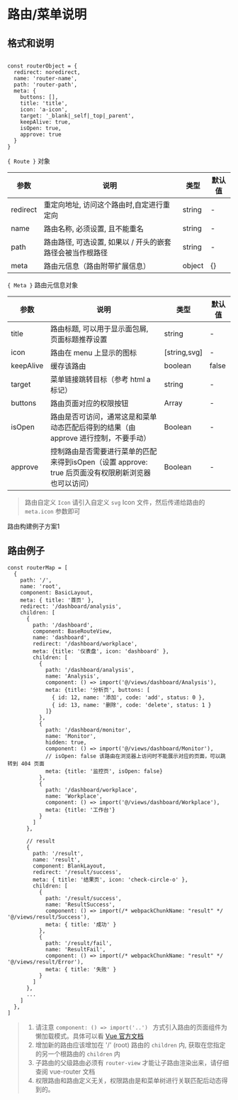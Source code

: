 路由/菜单说明
====


格式和说明
----

```

const routerObject = {
  redirect: noredirect,
  name: 'router-name',
  path: 'router-path',
  meta: {
    buttons: [],
    title: 'title',
    icon: 'a-icon',
    target: '_blank|_self|_top|_parent',
    keepAlive: true,
    isOpen: true,
    approve: true
  }
}

```


`{ Route }` 对象

| 参数     | 说明                                      | 类型    | 默认值 |
| -------- | ----------------------------------------- | ------- | ------ |
| redirect | 重定向地址, 访问这个路由时,自定进行重定向 | string  | -      |
| name     | 路由名称, 必须设置, 且不能重名           | string  | -      |
| path     | 路由路径, 可选设置, 如果以 / 开头的嵌套路径会被当作根路径 | string  | -      |
| meta     | 路由元信息（路由附带扩展信息）            | object  | {}     |


`{ Meta }` 路由元信息对象

| 参数                | 说明                                                         | 类型    | 默认值 |
| ------------------- | ------------------------------------------------------------ | ------- | ------ |
| title               | 路由标题, 可以用于显示面包屑, 页面标题推荐设置                 | string  | -      |
| icon                | 路由在 menu 上显示的图标                                     | [string,svg]  | -      |
| keepAlive           | 缓存该路由                                                   | boolean | false  |
| target              | 菜单链接跳转目标（参考 html a 标记）                          | string | -  |
| buttons              | 路由页面对应的权限按钮 | Array | -  |
| isOpen              | 路由是否可访问，通常这是和菜单动态匹配后得到的结果（由 approve 进行控制，不要手动） | Boolean | -  |
| approve              | 控制路由是否需要进行菜单的匹配来得到isOpen（设置 approve: true 后页面没有权限刷新浏览器也可以访问） | Boolean | -  |

> 路由自定义 `Icon` 请引入自定义 `svg` Icon 文件，然后传递给路由的 `meta.icon` 参数即可

路由构建例子方案1

路由例子
----

```
const routerMap = [
  {
    path: '/',
    name: 'root',
    component: BasicLayout,
    meta: { title: '首页' },
    redirect: '/dashboard/analysis',
    children: [
      {
        path: '/dashboard',
        component: BaseRouteView,
        name: 'dashboard',
        redirect: '/dashboard/workplace',
        meta: {title: '仪表盘', icon: 'dashboard' },
        children: [
          {
            path: '/dashboard/analysis',
            name: 'Analysis',
            component: () => import('@/views/dashboard/Analysis'),
            meta: {title: '分析页', buttons: [
              { id: 12, name: '添加', code: 'add', status: 0 },
              { id: 13, name: '删除', code: 'delete', status: 1 }
            ]}
          },
          {
            path: '/dashboard/monitor',
            name: 'Monitor',
            hidden: true,
            component: () => import('@/views/dashboard/Monitor'),
            // isOpen: false 该路由在浏览器上访问时不能展示对应的页面，可以跳转到 404 页面
            meta: {title: '监控页', isOpen: false}
          },
          {
            path: '/dashboard/workplace',
            name: 'Workplace',
            component: () => import('@/views/dashboard/Workplace'),
            meta: {title: '工作台'}
          }
        ]
      },

      // result
      {
        path: '/result',
        name: 'result',
        component: BlankLayout,
        redirect: '/result/success',
        meta: { title: '结果页', icon: 'check-circle-o' },
        children: [
          {
            path: '/result/success',
            name: 'ResultSuccess',
            component: () => import(/* webpackChunkName: "result" */ '@/views/result/Success'),
            meta: { title: '成功' }
          },
          {
            path: '/result/fail',
            name: 'ResultFail',
            component: () => import(/* webpackChunkName: "result" */ '@/views/result/Error'),
            meta: { title: '失败' }
          }
        ]
      },
      ...
    ]
  },
]
```

> 1. 请注意 `component: () => import('..') ` 方式引入路由的页面组件为 懒加载模式。具体可以看 [Vue 官方文档](https://router.vuejs.org/zh/guide/advanced/lazy-loading.html)
> 2. 增加新的路由应该增加在 '/' (root) 路由的 `children` 内, 获取在您指定的另一个根路由的 `children` 内
> 3. 子路由的父级路由必须有 `router-view` 才能让子路由渲染出来，请仔细查阅 vue-router 文档
> 4. 权限路由和路由定义无关，权限路由是和菜单树进行关联匹配后动态得到的。
